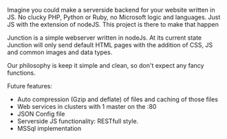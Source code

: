 Imagine you could make a serverside backend for your website written in JS. No clucky PHP, Python or Ruby, no Microsoft logic and languages. Just JS with the extension of nodeJS.
This project is there to make that happen

Junction is a simple webserver written in nodeJs.
At its current state Junction will only send default HTML pages with the addition of CSS, JS and common images and data types.

Our philosophy is keep it simple and clean, so don't expect any fancy functions.

Future features:
 - Auto compression (Gzip and deflate) of files and caching of those files
 - Web services in clusters with 1 master on the :80
 - JSON Config file
 - Serverside JS functionality: RESTfull style.
 - MSSql implementation
